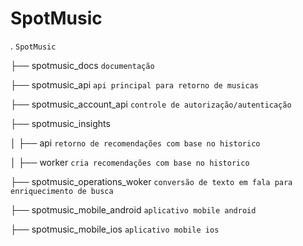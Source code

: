 # SpotMusic

. `SpotMusic`

├── spotmusic_docs  `documentação`

├── spotmusic_api  `api principal para retorno de musicas`

├── spotmusic_account_api `controle de autorização/autenticação`

├── spotmusic_insights

│   ├── api `retorno de recomendações com base no historico`

│   ├── worker `cria recomendações com base no historico`

├── spotmusic_operations_woker `conversão de texto em fala para enriquecimento de busca`

├── spotmusic_mobile_android `aplicativo mobile android`

├── spotmusic_mobile_ios `aplicativo mobile ios`

